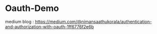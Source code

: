 # Oauth-Demo
medium blog : 
https://medium.com/@nimansaathukorala/authentication-and-authorization-with-oauth-1ff6776f2e6b
